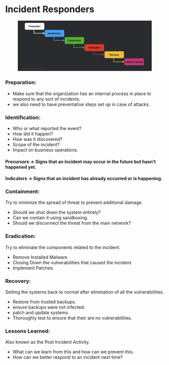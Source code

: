 # Incident Responders

<figure><img src="../../../.gitbook/assets/image (3) (1) (1) (1) (1) (1) (1).png" alt=""><figcaption></figcaption></figure>

### Preparation:

* Make sure that the organization has an internal process in place to respond to any sort of incidents.
* we also need to have preventative steps set up in case of attacks.

### Identification:

* Who or what reported the event?
* How did it happen?
* How was it discovered?
* Scope of the incident?
* Impact on business operations.

#### Precursors -> Signs that an incident may occur in the future but hasn't happened yet.

#### Indicators -> Signs that an incident has already occurred or is happening.

### Containment:

Try to minimize the spread of threat to prevent additional damage.

* Should we shut down the system entirely?
* Can we contain it using sandboxing.
* Should we disconnect the threat from the main network?

### Eradication:

Try to eliminate the components related to the incident.

* Remove Installed Malware
* Closing Down the vulnerabilities that caused the incident.
* Implement Patches.

### Recovery:

Setting the systems back to normal after elimination of all the vulnerabilities.

* Restore from trusted backups.
* ensure backups were not infected.
* patch and update systems.
* Thoroughly test to ensure that their are no vulnerabilities.

### Lessons Learned:

Also known as the Post Incident Activity.

* What can we learn from this and how can we prevent this.
* How can we better respond to an incident next time?

